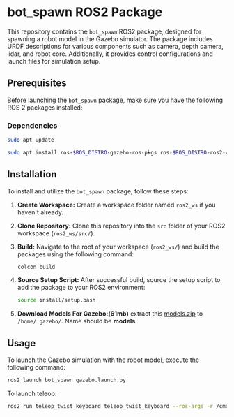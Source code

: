 # bot_spawn ROS2 Package

This repository contains the `bot_spawn` ROS2 package, designed for spawning a robot model in the Gazebo simulator. The package includes URDF descriptions for various components such as camera, depth camera, lidar, and robot core. Additionally, it provides control configurations and launch files for simulation setup.
## Prerequisites
Before launching the `bot_spawn` package, make sure you have the following ROS 2 packages installed:

### Dependencies
```bash
sudo apt update
```
```bash
sudo apt install ros-$ROS_DISTRO-gazebo-ros-pkgs ros-$ROS_DISTRO-ros2-control ros-$ROS_DISTRO-ros2-controllers ros-$ROS_DISTRO-gazebo-ros2-control ros-$ROS_DISTRO-slam-toolbox ros-$ROS_DISTRO-navigation2 ros-$ROS_DISTRO-xacro python3-colcon-common-extensions
```
## Installation

To install and utilize the `bot_spawn` package, follow these steps:

1. **Create Workspace:** Create a workspace folder named `ros2_ws` if you haven't already.

2. **Clone Repository:** Clone this repository into the `src` folder of your ROS2 workspace (`ros2_ws/src/`).

3. **Build:** Navigate to the root of your workspace (`ros2_ws/`) and build the packages using the following command:
    ```bash
    colcon build
    ```

4. **Source Setup Script:** After successful build, source the setup script to add the package to your ROS2 environment:
    ```bash
    source install/setup.bash
    ```
5. **Download Models For Gazebo:(61mb)** extract this [models.zip](https://drive.google.com/file/d/1-vp-h2SC5LAaBPh5dM73qWktby505QeP/view?usp=sharing) to `/home/.gazebo/`. Name should be **models**.

## Usage

To launch the Gazebo simulation with the robot model, execute the following command:

```bash
ros2 launch bot_spawn gazebo.launch.py
```
To launch teleop:
```bash
ros2 run teleop_twist_keyboard teleop_twist_keyboard --ros-args -r /cmd_vel:=/diff_cont/cmd_vel_unstamped
```
